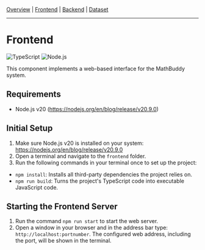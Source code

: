 [Overview](../README.md) | [Frontend](./README.md) | [Backend](../backend/README.md) | [Dataset](../annotation/README.md)
___

# Frontend

![TypeScript](https://img.shields.io/badge/TypeScript-5.6-blue?logo=typescript)
![Node.js](https://img.shields.io/badge/Node.js-20.9-green?logo=node.js)

This component implements a web-based interface for the MathBuddy system.


## Requirements

- Node.js v20 (https://nodejs.org/en/blog/release/v20.9.0)


## Initial Setup

1. Make sure Node.js v20 is installed on your system: https://nodejs.org/en/blog/release/v20.9.0
2. Open a terminal and navigate to the `frontend` folder.
3. Run the following commands in your terminal once to set up the project:
 - `npm install`: Installs all third-party dependencies the project relies on. 
 - `npm run build`: Turns the project's TypeScript code into executable JavaScript code.


## Starting the Frontend Server

1. Run the command `npm run start` to start the web server. 
2. Open a window in your browser and in the address bar type: `http://localhost:portnumber`. The configured web address, including the port, will be shown in the terminal.
